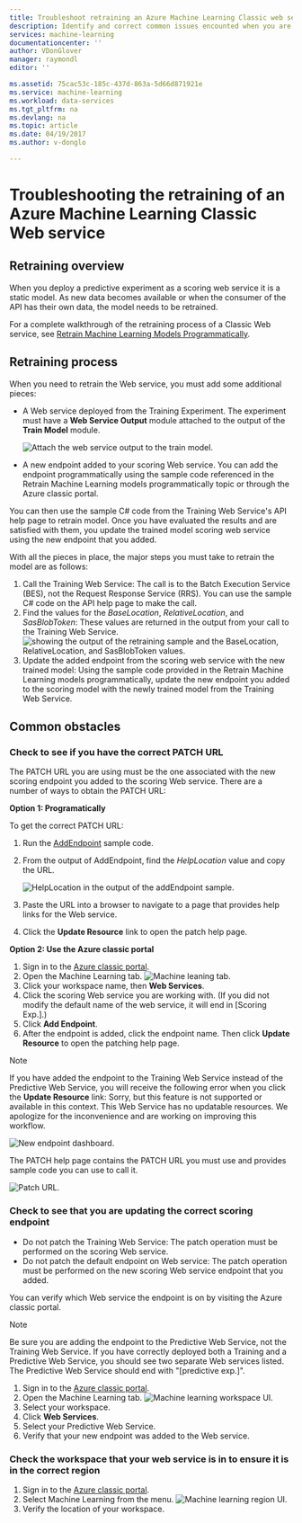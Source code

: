 ```yaml
---
title: Troubleshoot retraining an Azure Machine Learning Classic web service | Microsoft Docs
description: Identify and correct common issues encounted when you are retraining the model for an Azure Machine Learning Web Service.
services: machine-learning
documentationcenter: ''
author: VDonGlover
manager: raymondl
editor: ''

ms.assetid: 75cac53c-185c-437d-863a-5d66d871921e
ms.service: machine-learning
ms.workload: data-services
ms.tgt_pltfrm: na
ms.devlang: na
ms.topic: article
ms.date: 04/19/2017
ms.author: v-donglo

---
```

# Troubleshooting the retraining of an Azure Machine Learning Classic Web service
## Retraining overview
When you deploy a predictive experiment as a scoring web service it is a static model. As new data becomes available or when the consumer of the API has their own data, the model needs to be retrained. 

For a complete walkthrough of the retraining process of a Classic Web service, see [Retrain Machine Learning Models Programmatically](machine-learning-retrain-models-programmatically.md).

## Retraining process
When you need to retrain the Web service, you must add some additional pieces:

* A Web service deployed from the Training Experiment. The experiment must have a **Web Service Output** module attached to the output of the **Train Model** module.  
  
    ![Attach the web service output to the train model.][image1]
* A new endpoint added to your scoring Web service.  You can add the endpoint programmatically using the sample code referenced in the Retrain Machine Learning models programmatically topic or through the Azure classic portal.

You can then use the sample C# code from the Training Web Service's API help page to retrain model. Once you have evaluated the results and are satisfied with them, you update the trained model scoring web service using the new endpoint that you added.

With all the pieces in place, the major steps you must take to retrain the model are as follows:

1. Call the Training Web Service:  The call is to the Batch Execution Service (BES), not the Request Response Service (RRS). You can use the sample C# code on the API help page to make the call. 
2. Find the values for the *BaseLocation*, *RelativeLocation*, and *SasBlobToken*: These values are returned in the output from your call to the Training Web Service. 
   ![showing the output of the retraining sample and the BaseLocation, RelativeLocation, and  SasBlobToken values.][image6]
3. Update the added endpoint from the scoring web service with the new trained model: Using the sample code provided in the Retrain Machine Learning models programmatically, update the new endpoint you added to the scoring model with the newly trained model from the Training Web Service.

## Common obstacles
### Check to see if you have the correct PATCH URL
The PATCH URL you are using must be the one associated with the new scoring endpoint you added to the scoring Web service. There are a number of ways to obtain the PATCH URL:

**Option 1: Programatically**

To get the correct PATCH URL:

1. Run the [AddEndpoint](https://github.com/raymondlaghaeian/AML_EndpointMgmt/blob/master/Program.cs) sample code.
2. From the output of AddEndpoint, find the *HelpLocation* value and copy the URL.
   
   ![HelpLocation in the output of the addEndpoint sample.][image2]
3. Paste the URL into a browser to navigate to a page that provides help links for the Web service.
4. Click the **Update Resource** link to open the patch help page.

**Option 2: Use the Azure classic portal**

1. Sign in to the [Azure classic portal](https://manage.windowsazure.com).
2. Open the Machine Learning tab. 
   ![Machine leaning tab.][image4]
3. Click your workspace name, then **Web Services**.
4. Click the scoring Web service you are working with. (If you did not modify the default name of the web service, it will end in [Scoring Exp.].)
5. Click **Add Endpoint**.
6. After the endpoint is added, click the endpoint name. Then click **Update Resource** to open the patching help page.

> [!NOTE]
> If you have added the endpoint to the Training Web Service instead of the Predictive Web Service, you will receive the following error when you click the **Update Resource** link: Sorry, but this feature is not supported or available in this context. This Web Service has no updatable resources. We apologize for the inconvenience and are working on improving this workflow.
> 
> 

![New endpoint dashboard.][image3]

The PATCH help page contains the PATCH URL you must use and provides sample code you can use to call it.

![Patch URL.][image5]

### Check to see that you are updating the correct scoring endpoint
* Do not patch the Training Web Service: The patch operation must be performed on the scoring Web service.
* Do not patch the default endpoint on Web service: The patch operation must be performed on the new scoring Web service endpoint that you added.

You can verify which Web service the endpoint is on by visiting the Azure classic portal. 

> [!NOTE]
> Be sure you are adding the endpoint to the Predictive Web Service, not the Training Web Service. If you have correctly deployed both a Training and a Predictive Web Service, you should see two separate Web services listed. The Predictive Web Service should end with "[predictive exp.]".
> 
> 

1. Sign in to the [Azure classic portal](https://manage.windowsazure.com).
2. Open the Machine Learning tab. 
   ![Machine learning workspace UI.][image4]
3. Select your workspace.
4. Click **Web Services**.
5. Select your Predictive Web Service.
6. Verify that your new endpoint was added to the Web service.

### Check the workspace that your web service is in to ensure it is in the correct region
1. Sign in to the [Azure classic portal](https://manage.windowsazure.com).
2. Select Machine Learning from the menu.
   ![Machine learning region UI.][image4]
3. Verify the location of your workspace.

<!-- Image Links -->

[image1]: ../media/machine-learning-troubleshooting-retraining-a-model/ml-studio-tm-connnected-to-web-service-out.png
[image2]: ../media/machine-learning-troubleshooting-retraining-a-model/addEndpoint-output.png
[image3]: ../media/machine-learning-troubleshooting-retraining-a-model/azure-portal-update-resource.png
[image4]: ../media/machine-learning-troubleshooting-retraining-a-model/azure-portal-machine-learning-tab.png
[image5]: ../media/machine-learning-troubleshooting-retraining-a-model/ml-help-page-patch-url.png
[image6]: ../media/machine-learning-troubleshooting-retraining-a-model/retraining-output.png
[image7]: ../media/machine-learning-troubleshooting-retraining-a-model/web-services-tab.png
